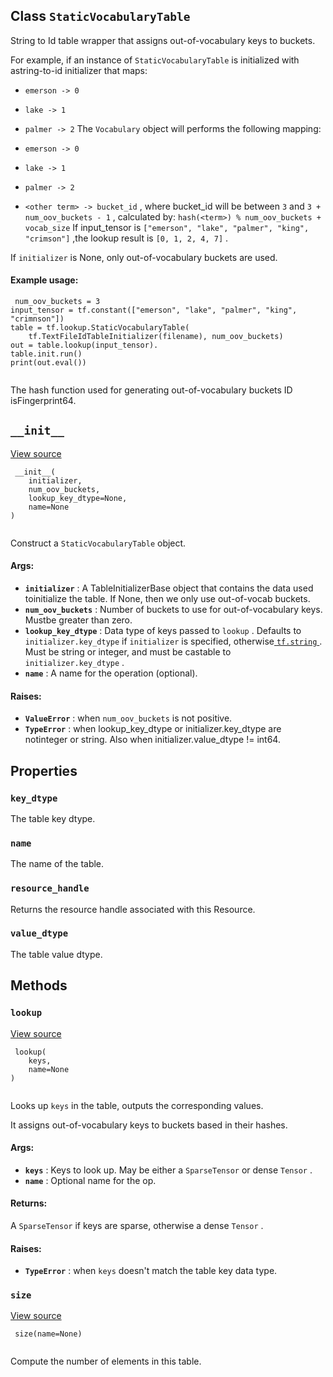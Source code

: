 

## Class  `StaticVocabularyTable` 
String to Id table wrapper that assigns out-of-vocabulary keys to buckets.

For example, if an instance of  `StaticVocabularyTable`  is initialized with astring-to-id initializer that maps:

-  `emerson -> 0` 
-  `lake -> 1` 
-  `palmer -> 2` 
The  `Vocabulary`  object will performs the following mapping:

-  `emerson -> 0` 
-  `lake -> 1` 
-  `palmer -> 2` 
-  `<other term> -> bucket_id` , where bucket_id will be between  `3`  and `3 + num_oov_buckets - 1` , calculated by: `hash(<term>) % num_oov_buckets + vocab_size` 
If input_tensor is  `["emerson", "lake", "palmer", "king", "crimson"]` ,the lookup result is  `[0, 1, 2, 4, 7]` .

If  `initializer`  is None, only out-of-vocabulary buckets are used.

#### Example usage:


```
 num_oov_buckets = 3
input_tensor = tf.constant(["emerson", "lake", "palmer", "king", "crimnson"])
table = tf.lookup.StaticVocabularyTable(
    tf.TextFileIdTableInitializer(filename), num_oov_buckets)
out = table.lookup(input_tensor).
table.init.run()
print(out.eval())
 
```

The hash function used for generating out-of-vocabulary buckets ID isFingerprint64.

##  `__init__` 
[View source](https://github.com/tensorflow/tensorflow/blob/r2.0/tensorflow/python/ops/lookup_ops.py#L1077-L1136)

```
 __init__(
    initializer,
    num_oov_buckets,
    lookup_key_dtype=None,
    name=None
)
 
```

Construct a  `StaticVocabularyTable`  object.

#### Args:
- **`initializer`** : A TableInitializerBase object that contains the data used toinitialize the table. If None, then we only use out-of-vocab buckets.
- **`num_oov_buckets`** : Number of buckets to use for out-of-vocabulary keys. Mustbe greater than zero.
- **`lookup_key_dtype`** : Data type of keys passed to  `lookup` . Defaults to `initializer.key_dtype`  if  `initializer`  is specified, otherwise[ `tf.string` ](https://tensorflow.google.cn/api_docs/python/tf#string). Must be string or integer, and must be castable to `initializer.key_dtype` .
- **`name`** : A name for the operation (optional).


#### Raises:
- **`ValueError`** : when  `num_oov_buckets`  is not positive.
- **`TypeError`** : when lookup_key_dtype or initializer.key_dtype are notinteger or string. Also when initializer.value_dtype != int64.


## Properties


###  `key_dtype` 
The table key dtype.

###  `name` 
The name of the table.

###  `resource_handle` 
Returns the resource handle associated with this Resource.

###  `value_dtype` 
The table value dtype.

## Methods


###  `lookup` 
[View source](https://github.com/tensorflow/tensorflow/blob/r2.0/tensorflow/python/ops/lookup_ops.py#L1168-L1207)

```
 lookup(
    keys,
    name=None
)
 
```

Looks up  `keys`  in the table, outputs the corresponding values.

It assigns out-of-vocabulary keys to buckets based in their hashes.

#### Args:
- **`keys`** : Keys to look up. May be either a  `SparseTensor`  or dense  `Tensor` .
- **`name`** : Optional name for the op.


#### Returns:
A  `SparseTensor`  if keys are sparse, otherwise a dense  `Tensor` .

#### Raises:
- **`TypeError`** : when  `keys`  doesn't match the table key data type.


###  `size` 
[View source](https://github.com/tensorflow/tensorflow/blob/r2.0/tensorflow/python/ops/lookup_ops.py#L1159-L1166)

```
 size(name=None)
 
```

Compute the number of elements in this table.

